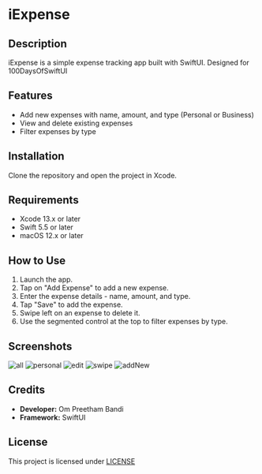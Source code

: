 # iExpense

## Description
iExpense is a simple expense tracking app built with SwiftUI. Designed for 100DaysOfSwiftUI

## Features
- Add new expenses with name, amount, and type (Personal or Business)
- View and delete existing expenses
- Filter expenses by type

## Installation
Clone the repository and open the project in Xcode.

## Requirements
- Xcode 13.x or later
- Swift 5.5 or later
- macOS 12.x or later

## How to Use
1. Launch the app.
2. Tap on "Add Expense" to add a new expense.
3. Enter the expense details - name, amount, and type.
4. Tap "Save" to add the expense.
5. Swipe left on an expense to delete it.
6. Use the segmented control at the top to filter expenses by type.

## Screenshots

![all](./screenshots/all.png)
![personal](./screenshots/personal.png)
![edit](./screenshots/edit.png)
![swipe](./screenshots/swipe.png)
![addNew](./screenshots/addNew.png)

## Credits
- **Developer:** Om Preetham Bandi
- **Framework:** SwiftUI

## License
This project is licensed under [LICENSE](LICENSE)

